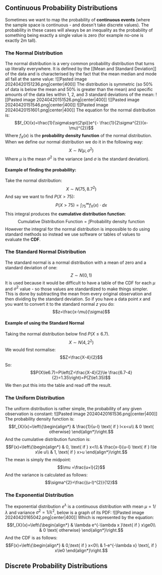 ## Continuous Probability Distributions
Sometimes we want to map the probability of **continuous events** (where the sample space is continuous - and doesn't take discrete values).
The probability in these cases will always be an inequality as the probability of something being exactly a single value is zero (for example no-one is exactly 2m tall).
### The Normal Distribution
The normal distribution is a very common probability distribution that turns up literally everywhere. It is defined by the [[Mean and Standard Deviation]] of the data and is characterised by the fact that the mean median and mode all fall at the same value:
![[Pasted image 20240420151236.png|center|400]]
The distribution is symmetric (so 50% of data is below the mean and 50% is greater than the mean) and specific amounts of the data lies within 1, 2, and 3 standard deviations of the mean:
![[Pasted image 20240420151526.png|center|400]]
![[Pasted image 20240420151546.png|center|400]]
![[Pasted image 20240420151601.png|center|400]]
The equation for the normal distribution is:
$$f_{X}(x)=\frac{1}{\sigma\sqrt{2\pi}}e^{- \frac{1}{2\sigma^{2}}(x-\mu)^{2}}$$
Where $f_X(x)$ is the **probability density function** of the normal distribution.
\
When we define our normal distribution we do it in the following way:
$$X\sim N(\mu,\sigma^{2})$$
Where $\mu$ is the mean $\sigma^{2}$ is the variance (and $\sigma$ is the standard deviation).
#### Example of finding the probability:
Take the normal distribution:
$$X\sim N(75,8.7^{2})$$
And say we want to find $P(X>75)$:
$$P(X>75)=\int^{\infty}_{75}f_{X}(x)\cdot dx$$
This integral produces the **cumulative distribution function**:
$$\text {Cumulative Distribution Function}=\int\text{Probability density function}$$
However the integral for the normal distribution is impossible to do using standard methods so instead we use software or tables of values to evaluate the **CDF**.
### The Standard Normal Distribution
The standard normal is a normal distribution with a mean of zero and a standard deviation of one:
$$Z\sim N(0,1)$$
It is used because it would be difficult to have a table of the CDF for each $\mu$ and $\sigma^{2}$ value - so those values are standardized to make things simpler.
This is done by subtracting the mean from every original observation and then dividing by the standard deviation.
So if you have a data point $x$ and you want to convert it to the standard normal $z$ you do:
$$z=\frac{x-\mu}{\sigma}$$
#### Example of using the Standard Normal
Taking the normal distribution below find $P(X\le 6.7)$.
$$X\sim N(4,2^{2})$$
We would first normalise:
$$Z=\frac{X-4}{2}$$
So:
$$P(X\le6.7)=P\left(Z=\frac{X-4}{2}\le \frac{6.7-4}{2}=1.35\right)=P(Z\le1.35)$$
We then put this into the table and read off the result.

### The Uniform Distribution
The uniform distribution is rather simple, the probability of any given observation is constant:
![[Pasted image 20240420161536.png|center|400]]
The probability density function is:
$$f_{X}(x)=\left\{\begin{align*}
& \frac{1}{u-l} \text{ if } l<x<u\\
& 0 \text{ otherwise}
\end{align*}\right.$$
And the cumulative distribution function is:
$$F(x)=\left\{\begin{align*}
& 0, \text{ if } x<l\\
& \frac{x-l}{u-l} \text{ if } l\le x\le u\\
& 1, \text{ if } x>u 
\end{align*}\right.$$
The mean is simply the midpoint:
$$\mu =\frac{u+l}{2}$$
And the variance is calculated as follows:
$$\sigma^{2}=\frac{(u-l)^{2}}{12}$$
### The Exponential Distribution
The exponential distribution $e^\lambda$ is a continuous distribution with mean $\mu=1/\lambda$ and variance $\sigma^{2}=1/\lambda^{2}$, below is a graph of its PDF:
![[Pasted image 20240420165042.png|center|400]]
Which is represented by the equation:
$$f_{X}(x)=\left\{\begin{align*}
& \lambda e^{-\lambda x }\text{ if } x\ge0\\
& 0 \text{ otherwise}
\end{align*}\right.$$
And the CDF is as follows:
$$F(x)=\left\{\begin{align*}
& 0,\text{ if } x<0\\
& 1-e^{-\lambda x} \text{, if } x\le0
\end{align*}\right.$$
## Discrete Probability Distributions
